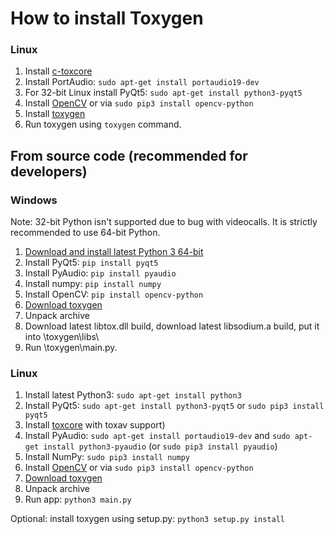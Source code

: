 # How to install Toxygen

### Linux

1. Install [c-toxcore](https://github.com/TokTok/c-toxcore/)
2. Install PortAudio: 
``sudo apt-get install portaudio19-dev``
3. For 32-bit Linux install PyQt5: ``sudo apt-get install python3-pyqt5``
4. Install [OpenCV](http://docs.opencv.org/trunk/d7/d9f/tutorial_linux_install.html) or via ``sudo pip3 install opencv-python``
5. Install [toxygen](https://git.plastiras.org/emdee/toxygen/)
6. Run toxygen using ``toxygen`` command.

## From source code (recommended for developers)

### Windows

Note: 32-bit Python isn't supported due to bug with videocalls. It is strictly recommended to use 64-bit Python.

1. [Download and install latest Python 3 64-bit](https://www.python.org/downloads/windows/)
2. Install PyQt5: ``pip install pyqt5``
3. Install PyAudio: ``pip install pyaudio``
4. Install numpy: ``pip install numpy``
5. Install OpenCV: ``pip install opencv-python``
6. [Download toxygen](https://github.com/toxygen-project/toxygen/archive/master.zip)
7. Unpack archive
8. Download latest libtox.dll build, download latest libsodium.a build, put it into \toxygen\libs\
9. Run \toxygen\main.py.

### Linux

1. Install latest Python3: 
``sudo apt-get install python3``
2. Install PyQt5: ``sudo apt-get install python3-pyqt5`` or ``sudo pip3 install pyqt5``
3. Install [toxcore](https://github.com/TokTok/c-toxcore) with toxav support)
4. Install PyAudio: 
``sudo apt-get install portaudio19-dev`` and ``sudo apt-get install python3-pyaudio`` (or ``sudo pip3 install pyaudio``)
5. Install NumPy: ``sudo pip3 install numpy``
6. Install [OpenCV](http://docs.opencv.org/trunk/d7/d9f/tutorial_linux_install.html) or via ``sudo pip3 install opencv-python``
7. [Download toxygen](https://git.plastiras.org/emdee/toxygen/)
8. Unpack archive
9. Run app:
``python3 main.py``

Optional: install toxygen using setup.py: ``python3 setup.py install``
